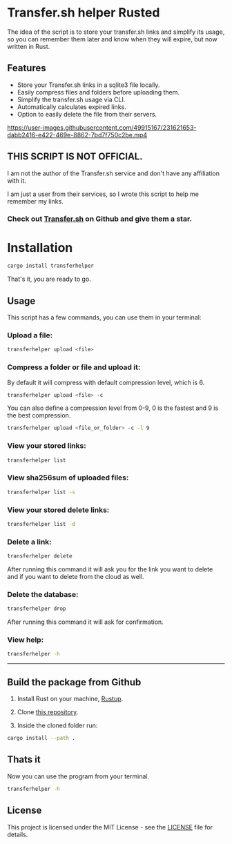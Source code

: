# Transfer.sh helper Rusted

The idea of the script is to store your transfer.sh links and simplify its usage, so you can remember them later and know when they will expire, but now written in Rust.

## Features

- Store your Transfer.sh links in a sqlite3 file locally.
- Easily compress files and folders before uploading them.
- Simplify the transfer.sh usage via CLI.
- Automatically calculates expired links.
- Option to easily delete the file from their servers.

https://user-images.githubusercontent.com/49915167/231621653-dabb2416-e422-469e-8862-7bd7f750c2be.mp4

## THIS SCRIPT IS NOT OFFICIAL.

I am not the author of the Transfer.sh service and don't have any affiliation with it.

I am just a user from their services, so I wrote this script to help me remember my links.

### Check out [Transfer.sh](https://github.com/dutchcoders/transfer.sh) on Github and give them a star.

# Installation

```bash
cargo install transferhelper
```

That's it, you are ready to go.

## Usage

This script has a few commands, you can use them in your terminal:

### Upload a file:

```bash
transferhelper upload <file>
```

### Compress a folder or file and upload it:

By default it will compress with default compression level, which is 6.

```bash
transferhelper upload <file> -c
```

You can also define a compression level from 0-9, 0 is the fastest and 9 is the best compression.

```bash
transferhelper upload <file_or_folder> -c -l 9
```

### View your stored links:

```bash
transferhelper list
```

### View sha256sum of uploaded files:

```bash
transferhelper list -s
```

### View your stored delete links:

```bash
transferhelper list -d
```

### Delete a link:

```bash
transferhelper delete
```

After running this command it will ask you for the link you want to delete and if you want to delete from the cloud as well.

### Delete the database:

```bash
transferhelper drop
```

After running this command it will ask for confirmation.

### View help:

```bash
transferhelper -h
```

---

## Build the package from Github

1. Install Rust on your machine, [Rustup](https://rustup.rs/).

2. Clone [this repository](https://github.com/OLoKo64/transfer-sh-helper-rusted).

3. Inside the cloned folder run:
```bash
cargo install --path .
```
## Thats it

Now you can use the program from your terminal.

```bash
transferhelper -h
```

## License

This project is licensed under the MIT License - see the [LICENSE](LICENSE) file for details.
